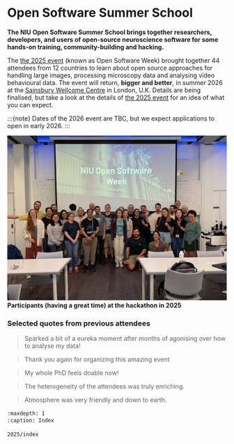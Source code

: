 # Open Software Summer School

**The NIU Open Software Summer School brings together researchers, developers, and users of open-source neuroscience software for some hands-on training, community-building and hacking.**

The [the 2025 event](2025/index) (known as Open Software Week) brought together 44 attendees from 12 countries to learn about open source approaches for handling large images, processing microscopy data and analysing video behavioural data. 
The event will return, **bigger and better**, in summer 2026 at the [Sainsbury Wellcome Centre](https://maps.app.goo.gl/CzWFFjXJZwX87aMj6) 
in London, U.K. Details are being finalised, but take a look at the details of [the 2025 event](2025/index) for an idea of what you can expect.

:::{note}
Dates of the 2026 event are TBC, but we expect applications to open in early 2026.
:::

![](/_static/osw_images/OSW_2025.jpg)
**Participants (having a great time) at the hackathon in 2025**

### Selected quotes from previous attendees
> Sparked a bit of a eureka moment after months of agonising over how to analyse my data!

> Thank you again for organizing this amazing event

> My whole PhD feels doable now!

> The heterogeneity of the attendees was truly enriching.

> Atmosphere was very friendly and down to earth.


```{toctree}
:maxdepth: 1
:caption: Index

2025/index

```
